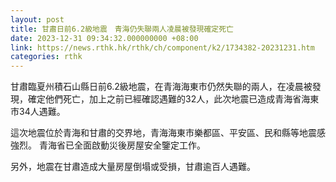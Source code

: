 ```yaml
---
layout: post
title: 甘肅日前6.2級地震　青海仍失聯兩人凌晨被發現確定死亡
date: 2023-12-31 09:34:32.000000000 +08:00
link: https://news.rthk.hk/rthk/ch/component/k2/1734382-20231231.htm
categories: rthk
---
```


甘肅臨夏州積石山縣日前6.2級地震，在青海海東市仍然失聯的兩人，在凌晨被發現，確定他們死亡，加上之前已經確認遇難的32人，此次地震已造成青海省海東市34人遇難。 

這次地震位於青海和甘肅的交界地，青海海東市樂都區、平安區、民和縣等地震感強烈。 青海省已全面啟動災後房屋安全鑒定工作。

另外，地震在甘肅造成大量房屋倒塌或受損，甘肅逾百人遇難。
